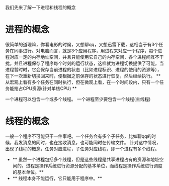 我们先来了解一下进程和线程的概念

# 进程的概念

很简单的道理嘛，你看电影的时候，又想聊qq，又想迅雷下载，这相当于有3个任务在同事进行。对电脑而言，就是3个应用程序，用进程来对应一个程序，每个进程对应一定的内存地址空间，并且只能使用它自己的内存空间，各个进程间互不干扰。并且进程保存了程序每个时刻的运行状态，这样就为进程切换提供了可能。当进程暂时时，它会保存当前进程的状态（比如进程标识、进程的使用的资源等），在下一次重新切换回来时，便根据之前保存的状态进行恢复，然后继续执行。
** 从宏观上看有多个任务在同时执行，但在微观上看，在一个时间段内，只有一个任务能抢占CPU资源(针对单核CPU) **

一个进程可以包含一个或多个线程。
一个进程至少要包含一个线程(主线程)

# 线程的概念
一般一个程序不可能只干一件事吧。一个任务会有多个子任务，比如聊qq的时候，我发消息的同时，也在接收消息，也可能同时在传输文件。
针对这中情况，出现了线程的概念，任务对应进程，子任务对应线程，即一个进程有多个线程。
+ ** 虽然一个进程包括多个线程，但是这些线程是共享进程占有的资源和地址空间的。进程是操作系统进行资源分配的基本单位，而线程是操作系统进行调度的基本单位。** 
+ ** 线程本身不能运行，它只能用于程序中。** 
